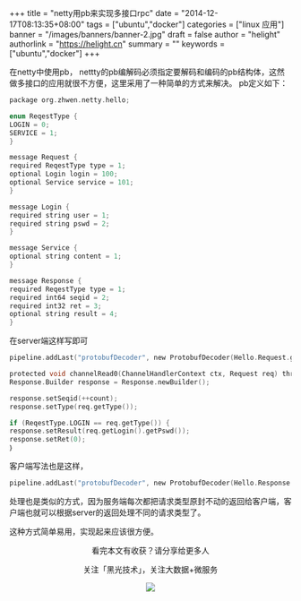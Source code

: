 +++
title = "netty用pb来实现多接口rpc"
date = "2014-12-17T08:13:35+08:00"
tags = ["ubuntu","docker"]
categories = ["linux 应用"]
banner = "/images/banners/banner-2.jpg"
draft = false
author = "helight"
authorlink = "https://helight.cn"
summary = ""
keywords = ["ubuntu","docker"]
+++

在netty中使用pb， nettty的pb编解码必须指定要解码和编码的pb结构体，这然做多接口的应用就很不方便，这里采用了一种简单的方式来解决。
pb定义如下：
<!--more-->
```c
package org.zhwen.netty.hello;

enum ReqestType {
LOGIN = 0;
SERVICE = 1;
}

message Request {
required ReqestType type = 1;
optional Login login = 100;
optional Service service = 101;
}

message Login {
required string user = 1;
required string pswd = 2;
}

message Service {
optional string content = 1;
}

message Response {
required ReqestType type = 1;
required int64 seqid = 2;
required int32 ret = 3;
optional string result = 4;
}
```
在server端这样写即可
```c
pipeline.addLast("protobufDecoder", new ProtobufDecoder(Hello.Request.getDefaultInstance()));

protected void channelRead0(ChannelHandlerContext ctx, Request req) throws Exception {
Response.Builder response = Response.newBuilder();

response.setSeqid(++count);
response.setType(req.getType());

if (ReqestType.LOGIN == req.getType()) {
response.setResult(req.getLogin().getPswd());
response.setRet(0);
｝
```
客户端写法也是这样，
```c
pipeline.addLast("protobufDecoder", new ProtobufDecoder(Hello.Response.getDefaultInstance()));
```
处理也是类似的方式，因为服务端每次都把请求类型原封不动的返回给客户端，客户端也就可以根据server的返回处理不同的请求类型了。

这种方式简单易用，实现起来应该很方便。

<center>
看完本文有收获？请分享给更多人<br>

关注「黑光技术」，关注大数据+微服务<br>

![](/images/qrcode_helight_tech.jpg)
</center>
